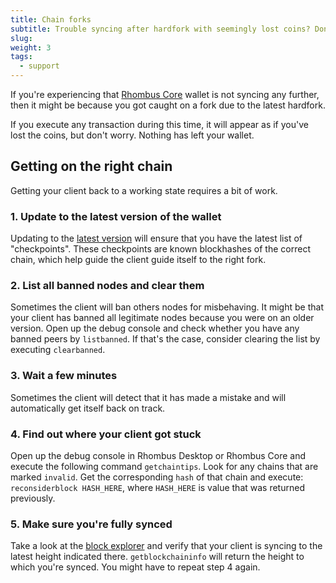 ```yaml
---
title: Chain forks
subtitle: Trouble syncing after hardfork with seemingly lost coins? Don't worry!
slug:
weight: 3
tags:
  - support
---
```


If you're experiencing that [Rhombus Core](/wiki/tutorial/wallets/rhombus-core/) wallet is not syncing any further, then it might be because you got caught on a fork due to the latest hardfork.

If you execute any transaction during this time, it will appear as if you've lost the coins, but don't worry. Nothing has left your wallet.


## Getting on the right chain

Getting your client back to a working state requires a bit of work.

### 1. Update to the latest version of the wallet

Updating to the [latest version](https://rhom.com/downloads) will ensure that you have the latest list of "checkpoints".
These checkpoints are known blockhashes of the correct chain, which help guide the client guide itself to the right fork.

### 2. List all banned nodes and clear them

Sometimes the client will ban others nodes for misbehaving. It might be that your client has banned all legitimate nodes because you were on an older version. Open up the debug console and check whether you have any banned peers by `listbanned`. If that's the case, consider clearing the list by executing `clearbanned`.

### 3. Wait a few minutes

Sometimes the client will detect that it has made a mistake and will automatically get itself back on track.

### 4. Find out where your client got stuck

Open up the debug console in Rhombus Desktop or Rhombus Core and execute the following command `getchaintips`. Look for any chains that are marked `invalid`. Get the corresponding `hash` of that chain and execute: `reconsiderblock HASH_HERE`, where `HASH_HERE` is value that was returned previously.

### 5. Make sure you're fully synced

Take a look at the [block explorer](https://explorer.rhom.com/) and verify that your client is syncing to the latest height indicated there. `getblockchaininfo` will return the height to which you're synced. You might have to repeat step 4 again. 